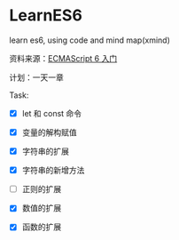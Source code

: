 # LearnES6
learn es6, using code and mind map(xmind)

资料来源：[ECMAScript 6 入门](https://es6.ruanyifeng.com/)

计划：一天一章

Task:

- [x]  let 和 const 命令
- [x] 变量的解构赋值
- [x] 字符串的扩展
- [x] 字符串的新增方法
- [ ] 正则的扩展
- [x] 数值的扩展
- [x] 函数的扩展

